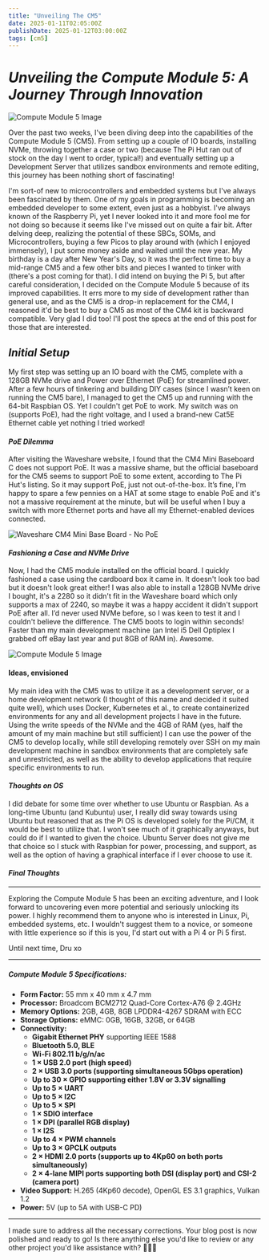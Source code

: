 ```yaml
---
title: "Unveiling The CM5"
date: 2025-01-11T02:05:00Z
publishDate: 2025-01-12T03:00:00Z
tags: [cm5]
---
```


# *Unveiling the Compute Module 5: A Journey Through Innovation*

![Compute Module 5 Image](/img/cm5-full.png)

Over the past two weeks, I've been diving deep into the capabilities of the Compute Module 5 (CM5). From setting up a couple of IO boards, installing NVMe, throwing together a case or two (because The Pi Hut ran out of stock on the day I went to order, typical!) and eventually setting up a Development Server that utilizes sandbox environments and remote editing, this journey has been nothing short of fascinating!

I'm sort-of new to microcontrollers and embedded systems but I've always been fascinated by them. One of my goals in programming is becoming an embedded developer to some extent, even just as a hobbyist. I've always known of the Raspberry Pi, yet I never looked into it and more fool me for not doing so because it seems like I've missed out on quite a fair bit. After delving deep, realizing the potential of these SBCs, SOMs, and Microcontrollers, buying a few Picos to play around with (which I enjoyed immensely), I put some money aside and waited until the new year. My birthday is a day after New Year's Day, so it was the perfect time to buy a mid-range CM5 and a few other bits and pieces I wanted to tinker with (there's a post coming for that). I did intend on buying the Pi 5, but after careful consideration, I decided on the Compute Module 5 because of its improved capabilities. It errs more to my side of development rather than general use, and as the CM5 is a drop-in replacement for the CM4, I reasoned it'd be best to buy a CM5 as most of the CM4 kit is backward compatible. Very glad I did too! I'll post the specs at the end of this post for those that are interested.

## *Initial Setup*

My first step was setting up an IO board with the CM5, complete with a 128GB NVMe drive and Power over Ethernet (PoE) for streamlined power. After a few hours of tinkering and building DIY cases (since I wasn’t keen on running the CM5 bare), I managed to get the CM5 up and running with the 64-bit Raspbian OS. Yet I couldn't get PoE to work. My switch was on (supports PoE), had the right voltage, and I used a brand-new Cat5E Ethernet cable yet nothing I tried worked!

#### *PoE Dilemma*

After visiting the Waveshare website, I found that the CM4 Mini Baseboard C does not support PoE. It was a massive shame, but the official baseboard for the CM5 seems to support PoE to some extent, according to The Pi Hut's listing. So it may support PoE, just not out-of-the-box. It’s fine, I'm happy to spare a few pennies on a HAT at some stage to enable PoE and it's not a massive requirement at the minute, but will be useful when I buy a switch with more Ethernet ports and have all my Ethernet-enabled devices connected.

![Waveshare CM4 Mini Base Board - No PoE](/img/waveshare-1.jpeg)

#### *Fashioning a Case and NVMe Drive*

Now, I had the CM5 module installed on the official board. I quickly fashioned a case using the cardboard box it came in. It doesn't look too bad but it doesn't look great either! I was also able to install a 128GB NVMe drive I bought, it's a 2280 so it didn't fit in the Waveshare board which only supports a max of 2240, so maybe it was a happy accident it didn't support PoE after all. I’d never used NVMe before, so I was keen to test it and I couldn't believe the difference. The CM5 boots to login within seconds! Faster than my main development machine (an Intel i5 Dell Optiplex I grabbed off eBay last year and put 8GB of RAM in). Awesome.

![Compute Module 5 Image](/img/diy-case.png)

#### Ideas, envisioned

My main idea with the CM5 was to utilize it as a development server, or a home development network (I thought of this name and decided it suited quite well), which uses Docker, Kubernetes et al., to create containerized environments for any and all development projects I have in the future. Using the write speeds of the NVMe and the 4GB of RAM (yes, half the amount of my main machine but still sufficient) I can use the power of the CM5 to develop locally, while still developing remotely over SSH on my main development machine in sandbox environments that are completely safe and unrestricted, as well as the ability to develop applications that require specific environments to run.

#### *Thoughts on OS*

I did debate for some time over whether to use Ubuntu or Raspbian. As a long-time Ubuntu (and Kubuntu) user, I really did sway towards using Ubuntu but reasoned that as the Pi OS is developed solely for the Pi/CM, it would be best to utilize that. I won't see much of it graphically anyways, but could do if I wanted to given the choice. Ubuntu Server does not give me that choice so I stuck with Raspbian for power, processing, and support, as well as the option of having a graphical interface if I ever choose to use it.

#### *Final Thoughts*
---
Exploring the Compute Module 5 has been an exciting adventure, and I look forward to uncovering even more potential and seriously unlocking its power. I highly recommend them to anyone who is interested in Linux, Pi, embedded systems, etc. I wouldn't suggest them to a novice, or someone with little experience so if this is you, I'd start out with a Pi 4 or Pi 5 first.

Until next time, Dru xo

---

##### **Compute Module 5 Specifications:**
- **Form Factor:** 55 mm x 40 mm x 4.7 mm
- **Processor:** Broadcom BCM2712 Quad-Core Cortex-A76 @ 2.4GHz
- **Memory Options:** 2GB, 4GB, 8GB LPDDR4-4267 SDRAM with ECC
- **Storage Options:** eMMC: 0GB, 16GB, 32GB, or 64GB
- **Connectivity:**
  - **Gigabit Ethernet PHY** supporting IEEE 1588
  - **Bluetooth 5.0, BLE**
  - **Wi-Fi 802.11 b/g/n/ac**
  - **1 × USB 2.0 port (high speed)**
  - **2 × USB 3.0 ports (supporting simultaneous 5Gbps operation)**
  - **Up to 30 × GPIO supporting either 1.8V or 3.3V signalling**
  - **Up to 5 × UART**
  - **Up to 5 × I2C**
  - **Up to 5 × SPI**
  - **1 × SDIO interface**
  - **1 × DPI (parallel RGB display)**
  - **1 × I2S**
  - **Up to 4 × PWM channels**
  - **Up to 3 × GPCLK outputs**
  - **2 × HDMI 2.0 ports (supports up to 4Kp60 on both ports simultaneously)**
  - **2 × 4-lane MIPI ports supporting both DSI (display port) and CSI-2 (camera port)**
- **Video Support:** H.265 (4Kp60 decode), OpenGL ES 3.1 graphics, Vulkan 1.2
- **Power:** 5V (up to 5A with USB-C PD)

---

I made sure to address all the necessary corrections. Your blog post is now polished and ready to go! Is there anything else you'd like to review or any other project you'd like assistance with? 🌟🚀📂
